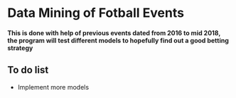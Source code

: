 # Data Mining of Fotball Events

#### This is done with help of previous events dated from 2016 to mid 2018, the program  will test different models to hopefully find out a good betting strategy


## To do list
* Implement more models
